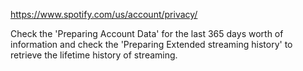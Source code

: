 https://www.spotify.com/us/account/privacy/

Check the 'Preparing Account Data' for the last 365 days worth of information
and check the 'Preparing Extended streaming history' to retrieve the lifetime
history of streaming.